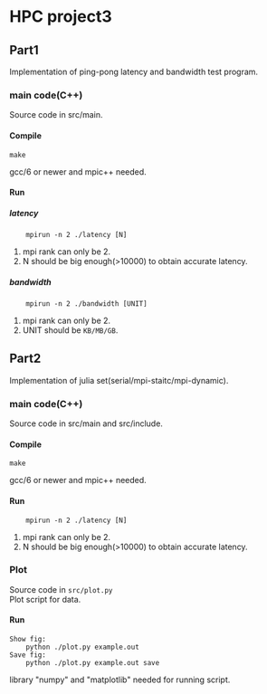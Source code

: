 # HPC project3
## Part1
Implementation of ping-pong latency and bandwidth test program.

### main code(C++)
Source code in src/main.        

#### Compile
    make
gcc/6 or newer and mpic++ needed.

#### Run

##### latency
        mpirun -n 2 ./latency [N]
1. mpi rank can only be 2.    
2. N should be big enough(>10000) to obtain accurate latency.      

##### bandwidth
        mpirun -n 2 ./bandwidth [UNIT]
1. mpi rank can only be 2.    
2. UNIT should be `KB/MB/GB`.

## Part2
Implementation of julia set(serial/mpi-staitc/mpi-dynamic).

### main code(C++)
Source code in src/main and src/include.        

#### Compile
    make
gcc/6 or newer and mpic++ needed.

#### Run
        mpirun -n 2 ./latency [N]
1. mpi rank can only be 2.    
2. N should be big enough(>10000) to obtain accurate latency.      

### Plot
Source code in `src/plot.py`        
Plot script for data.

#### Run
    Show fig:     
        python ./plot.py example.out
    Save fig:     
        python ./plot.py example.out save
library "numpy" and "matplotlib" needed for running script.     
